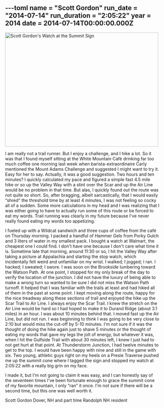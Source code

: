 ---toml
name = "Scott Gordon"
run_date = "2014-07-14"
run_duration = "2:05:22"
year = 2014
date = 2014-07-14T00:00:00.000Z
---
<img src="https://res.cloudinary.com/mount-adams-challenge/f_auto,c_limit,w_1000,h_800/results/tumblrinlineplb3ids8xk1si9ly8500.jpg" loading="lazy" alt="Scott Gordon's Watch at the Summit Sign" width="500" height="373">

I am really not a trail runner.  But I enjoy a challenge, and I hike a lot.  So it was that I found myself sitting at the White Mountain Café drinking far too much coffee one morning last week when barista-extraordinaire Carly mentioned the Mount Adams Challenge and suggested I might want to try it.  Easy for her to say.  Actually, it was a good suggestion.  Two hours and ten minutes?  I quickly calculated my pace and figured a simple fast 4.5 mile hike or so up the Valley Way with a stint over the Scar and up the Air Line would be no problem in that time.  But alas, I quickly found out the route was not quite so short.  So, after bragging, albeit sarcastically, that I would easily “shred” the threshold time by at least 4 minutes, I was not feeling so cocky all of a sudden.  Some more calculations in my head and I was realizing that I was either going to have to actually run some of this route or be forced to eat my words.  Trail running was clearly in my future because I've never really found eating my words too appetizing.

I fueled up with a Wildcat sandwich and three cups of coffee from the café on Thursday morning.  I packed a handful of Hammer Gels from Porky Gulch and 3 liters of water in my smallest pack.  I bought a watch at Walmart, the cheapest one I could find.  I don't have one because I don't care what time it is.  Sometime late that morning, around 11:30 or so, I hit the Valley Way after taking a picture at Appalachia and starting the stop watch, which incidentally felt weird and unfamiliar on my wrist.  I walked; I jogged; I ran.  I hacked; I sweated; I swore.   I was soon on the Brookside lumbering toward the Watson Path.  At one point, I stopped for my only break of the day to verify the location of the junction.  I did not have the luxury of being able to make a wrong turn so wanted to be sure I did not miss the Watson Path turnoff.  It helped that I was familiar with the trails at least and had hiked all of them in the past at some point.  I kept moving along the route, happy for the nice treadway along these sections of trail and enjoyed the hike up the Scar Trail to Air Line.  I always enjoy the Scar Trail.  I knew the stretch on the Air Line would be hard so I had hoped to make it to Durand Ridge (about 3.1 miles) in an hour.  I was about 10 minutes behind that.  I moved fast up the Air Line, but did not run.  I was beginning to think I was going to be very close to 2:10 but would miss the cut-off by 5-10 minutes. I'm not sure if it was the thought of doing the hike again just to shave 5 minutes or the thought of eating my words that gave my legs the jolt of energy, but whatever it was, when I hit the Gulfside Trail with about 30 minutes left, I knew I just had to not get hurt at that point.  At Thunderstorm Junction, I had twelve minutes to get to the top.  I would have been happy with nine and still in the game with six.  Two young, athletic guys right on my heels on a Presie Traverse pushed me up the summit cone where I tagged the sign and stopped my watch at 2:05:22 with a really big grin on my face.

I made it, but I'm not going to claim it was easy, and I can honestly say of the seventeen times I've been fortunate enough to grace the summit cone of my favorite mountain, I only “ran” it once.  I'm not sure if there will be a second time, but this one was well worth it.

Scott Gordon
Dover, NH
and part time Randolph NH resident



